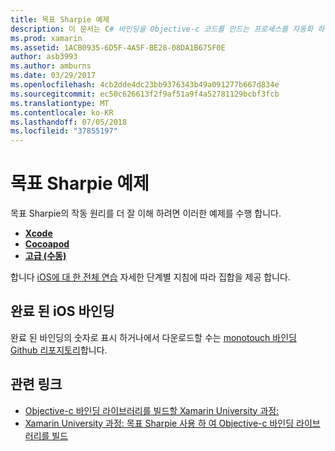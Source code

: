 ```yaml
---
title: 목표 Sharpie 예제
description: 이 문서는 C# 바인딩을 Objective-c 코드를 만드는 프로세스를 자동화 하는 데 사용 되는 목표 Sharpie 도구를 사용 하는 방법에 설명 하는 다양 한 지침에 연결 합니다.
ms.prod: xamarin
ms.assetid: 1ACB0935-6D5F-4A5F-BE28-08DA1B675F0E
author: asb3993
ms.author: amburns
ms.date: 03/29/2017
ms.openlocfilehash: 4cb2dde4dc23bb9376343b49a091277b667d834e
ms.sourcegitcommit: ec50c626613f2f9af51a9f4a52781129bcbf3fcb
ms.translationtype: MT
ms.contentlocale: ko-KR
ms.lasthandoff: 07/05/2018
ms.locfileid: "37855197"
---
```

# <a name="objective-sharpie-examples"></a>목표 Sharpie 예제

목표 Sharpie의 작동 원리를 더 잘 이해 하려면 이러한 예제를 수행 합니다.

- [**Xcode**](xcode.md)
- [**Cocoapod**](cocoapod.md)
- [**고급 (수동)**](advanced.md)

합니다 [iOS에 대 한 전체 연습](~/ios/platform/binding-objective-c/walkthrough.md) 자세한 단계별 지침에 따라 집합을 제공 합니다.

## <a name="completed-ios-bindings"></a>완료 된 iOS 바인딩

완료 된 바인딩의 숫자로 표시 하거나에서 다운로드할 수는 [monotouch 바인딩 Github 리포지토리](https://github.com/mono/monotouch-bindings/)합니다.

## <a name="related-links"></a>관련 링크

- [Objective-c 바인딩 라이브러리를 빌드할 Xamarin University 과정:](https://university.xamarin.com/classes/track/all#building-an-objective-c-bindings-library)
- [Xamarin University 과정: 목표 Sharpie 사용 하 여 Objective-c 바인딩 라이브러리를 빌드](https://university.xamarin.com/classes/track/all#build-an-objective-c-bindings-library-with-objective-sharpie)